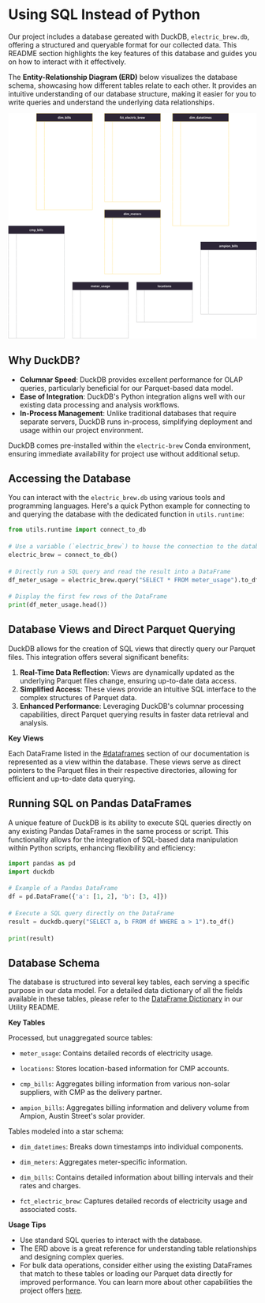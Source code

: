 <!-- omit in toc -->
# Using SQL Instead of Python

Our project includes a database gereated with DuckDB, `electric_brew.db`, offering a structured and queryable format for our collected data. This README section highlights the key features of this database and guides you on how to interact with it effectively.

The **Entity-Relationship Diagram (ERD)** below visualizes the database schema, showcasing how different tables relate to each other. It provides an intuitive understanding of our database structure, making it easier for you to write queries and understand the underlying data relationships.

![ERD for Electric Brew Database](/fig/lineage/erd.drawio.svg)

## Why DuckDB?

- **Columnar Speed**: DuckDB provides excellent performance for OLAP queries, particularly beneficial for our Parquet-based data model.
- **Ease of Integration**: DuckDB's Python integration aligns well with our existing data processing and analysis workflows.
- **In-Process Management**: Unlike traditional databases that require separate servers, DuckDB runs in-process, simplifying deployment and usage within our project environment.

DuckDB comes pre-installed within the `electric-brew` Conda environment, ensuring immediate availability for project use without additional setup.

## Accessing the Database

You can interact with the `electric_brew.db` using various tools and programming languages. Here's a quick Python example for connecting to and querying the database with the dedicated function in `utils.runtime`:

```python
from utils.runtime import connect_to_db

# Use a variable (`electric_brew`) to house the connection to the database
electric_brew = connect_to_db()

# Directly run a SQL query and read the result into a DataFrame
df_meter_usage = electric_brew.query("SELECT * FROM meter_usage").to_df()

# Display the first few rows of the DataFrame
print(df_meter_usage.head())
```

## Database Views and Direct Parquet Querying

DuckDB allows for the creation of SQL views that directly query our Parquet files. This integration offers several significant benefits:

1. **Real-Time Data Reflection**: Views are dynamically updated as the underlying Parquet files change, ensuring up-to-date data access.
2. **Simplified Access**: These views provide an intuitive SQL interface to the complex structures of Parquet data.
3. **Enhanced Performance**: Leveraging DuckDB's columnar processing capabilities, direct Parquet querying results in faster data retrieval and analysis.

**Key Views**

Each DataFrame listed in the [#dataframes](#dataframes) section of our documentation is represented as a view within the database. These views serve as direct pointers to the Parquet files in their respective directories, allowing for efficient and up-to-date data querying.

## Running SQL on Pandas DataFrames

A unique feature of DuckDB is its ability to execute SQL queries directly on any existing Pandas DataFrames in the same process or script. This functionality allows for the integration of SQL-based data manipulation within Python scripts, enhancing flexibility and efficiency:

```python
import pandas as pd
import duckdb

# Example of a Pandas DataFrame
df = pd.DataFrame({'a': [1, 2], 'b': [3, 4]})

# Execute a SQL query directly on the DataFrame
result = duckdb.query("SELECT a, b FROM df WHERE a > 1").to_df()

print(result)
```

## Database Schema

The database is structured into several key tables, each serving a specific purpose in our data model. For a detailed data dictionary of all the fields available in these tables, please refer to the [DataFrame Dictionary](/src/README.md#dataframes) in our Utility README.

**Key Tables**

Processed, but unaggregated source tables:

- `meter_usage`: Contains detailed records of electricity usage.

- `locations`: Stores location-based information for CMP accounts.

- `cmp_bills`: Aggregates billing information from various non-solar suppliers, with CMP as the delivery partner.

- `ampion_bills`: Aggregates billing information and delivery volume from Ampion, Austin Street's solar provider.

Tables modeled into a star schema:

- `dim_datetimes`: Breaks down timestamps into individual components.

- `dim_meters`: Aggregates meter-specific information.

- `dim_bills`: Contains detailed information about billing intervals and their rates and charges.

- `fct_electric_brew`: Captures detailed records of electricity usage and associated costs.

**Usage Tips**

- Use standard SQL queries to interact with the database.
- The ERD above is a great reference for understanding table relationships and designing complex queries.
- For bulk data operations, consider either using the existing DataFrames that match to these tables or loading our Parquet data directly for improved performance. You can learn more about other capabilities the project offers [here](../README.md).
